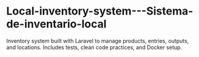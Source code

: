 # Local-inventory-system---Sistema-de-inventario-local
Inventory system built with Laravel to manage products, entries, outputs, and locations. Includes tests, clean code practices, and Docker setup.
